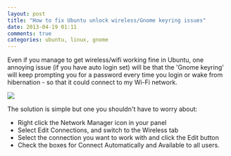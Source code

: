 ```yaml
---
layout: post
title: "How to fix Ubuntu unlock wireless/Gnome keyring issues"
date: 2013-04-19 01:11
comments: true
categories: ubuntu, linux, gnome
---
```


Even if you manage to get wireless/wifi working fine in Ubuntu, one annoying 
issue (if you have auto login set) will be that the 'Gnome keyring' will keep prompting you for a password every time you login
or wake from hibernation - so that it could connect to my Wi-Fi network. 

![](https://googledrive.com/host/0B3qPjbk9su5uT0pQdVhVYXVUbEk/Blog/2013-04-Blog-auto-unlock-keyring-01-enter-password.jpg)

The solution is simple but one you shouldn't have to worry about:

 * Right click the Network Manager icon in your panel
 * Select Edit Connections, and switch to the Wireless tab
 * Select the connection you want to work with and click the Edit button
 * Check the boxes for Connect Automatically and Available to all users.

